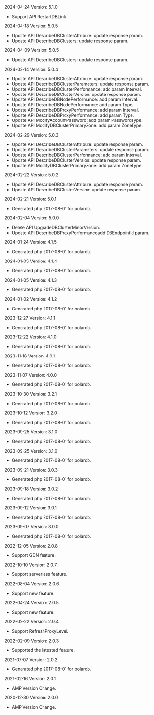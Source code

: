 2024-04-24 Version: 5.1.0
- Support API RestartDBLink.


2024-04-18 Version: 5.0.5
- Update API DescribeDBClusterAttribute: update response param.
- Update API DescribeDBClusters: update response param.


2024-04-09 Version: 5.0.5
- Update API DescribeDBClusters: update response param.


2024-03-14 Version: 5.0.4
- Update API DescribeDBClusterAttribute: update response param.
- Update API DescribeDBClusterParameters: update response param.
- Update API DescribeDBClusterPerformance: add param Interval.
- Update API DescribeDBClusterVersion: update response param.
- Update API DescribeDBNodePerformance: add param Interval.
- Update API DescribeDBNodePerformance: add param Type.
- Update API DescribeDBProxyPerformance: add param Interval.
- Update API DescribeDBProxyPerformance: add param Type.
- Update API ModifyAccountPassword: add param PasswordType.
- Update API ModifyDBClusterPrimaryZone: add param ZoneType.


2024-02-29 Version: 5.0.3
- Update API DescribeDBClusterAttribute: update response param.
- Update API DescribeDBClusterParameters: update response param.
- Update API DescribeDBClusterPerformance: add param Interval.
- Update API DescribeDBClusterVersion: update response param.
- Update API ModifyDBClusterPrimaryZone: add param ZoneType.


2024-02-22 Version: 5.0.2
- Update API DescribeDBClusterAttribute: update response param.
- Update API DescribeDBClusterVersion: update response param.


2024-02-21 Version: 5.0.1
- Generated php 2017-08-01 for polardb.

2024-02-04 Version: 5.0.0
- Delete API UpgradeDBClusterMinorVersion.
- Update API DescribeDBProxyPerformanceadd DBEndpointId param.


2024-01-24 Version: 4.1.5
- Generated php 2017-08-01 for polardb.

2024-01-05 Version: 4.1.4
- Generated php 2017-08-01 for polardb.

2024-01-05 Version: 4.1.3
- Generated php 2017-08-01 for polardb.

2024-01-02 Version: 4.1.2
- Generated php 2017-08-01 for polardb.

2023-12-27 Version: 4.1.1
- Generated php 2017-08-01 for polardb.

2023-12-22 Version: 4.1.0
- Generated php 2017-08-01 for polardb.

2023-11-16 Version: 4.0.1
- Generated php 2017-08-01 for polardb.

2023-11-07 Version: 4.0.0
- Generated php 2017-08-01 for polardb.

2023-10-30 Version: 3.2.1
- Generated php 2017-08-01 for polardb.

2023-10-12 Version: 3.2.0
- Generated php 2017-08-01 for polardb.

2023-09-25 Version: 3.1.0
- Generated php 2017-08-01 for polardb.

2023-09-25 Version: 3.1.0
- Generated php 2017-08-01 for polardb.

2023-09-21 Version: 3.0.3
- Generated php 2017-08-01 for polardb.

2023-09-18 Version: 3.0.2
- Generated php 2017-08-01 for polardb.

2023-09-12 Version: 3.0.1
- Generated php 2017-08-01 for polardb.

2023-09-07 Version: 3.0.0
- Generated php 2017-08-01 for polardb.

2022-12-05 Version: 2.0.8
- Support GDN feature.

2022-10-10 Version: 2.0.7
- Support serverless feature.

2022-08-04 Version: 2.0.6
- Support new feature.

2022-04-24 Version: 2.0.5
- Support new feature.

2022-02-22 Version: 2.0.4
 - Support RefreshProxyLevel.

2022-02-09 Version: 2.0.3
- Supported the latested feature.

2021-07-07 Version: 2.0.2
- Generated php 2017-08-01 for polardb.

2021-02-16 Version: 2.0.1
- AMP Version Change.

2020-12-30 Version: 2.0.0
- AMP Version Change.

